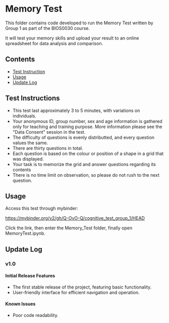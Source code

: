 # Memory Test

This folder contains code developed to run the Memory Test written by Group 1 as part of the BIOS0030 course.

It will test your memory skills and upload your result to an online spreadsheet for data analysis and comparison.

## Contents
- [Test Instruction](#test-instruction)
- [Usage](#usage)
- [Update Log](#update-log)

## Test Instructions 

* This test last approximately 3 to 5 minutes, with variations on individuals.
* Your anonymous ID, group number, sex and age information is gathered only for teaching and training purpose. More information please see the "Data Consent" session in the test.
* The difficulty of questions is evenly distributted, and every question values the same.
* There are thirty questions in total.
* Each question is based on the colour or position of a shape in a grid that was displayed.
* Your task is to memorize the grid and answer questions regarding its contents 
* There is no time limit on observation, so please do not rush to the next question.

## Usage

Access this test through mybinder:

https://mybinder.org/v2/gh/Q-OvO-Q/cognitive_test_group_1/HEAD

Click the link, then enter the Memory_Test folder, finally open MemoryTest.ipynb.

## Update Log

### v1.0

#### Initial Release Features
- The first stable release of the project, featuring basic functionality.
- User-friendly interface for efficient navigation and operation.

#### Known Issues
- Poor code readability.
